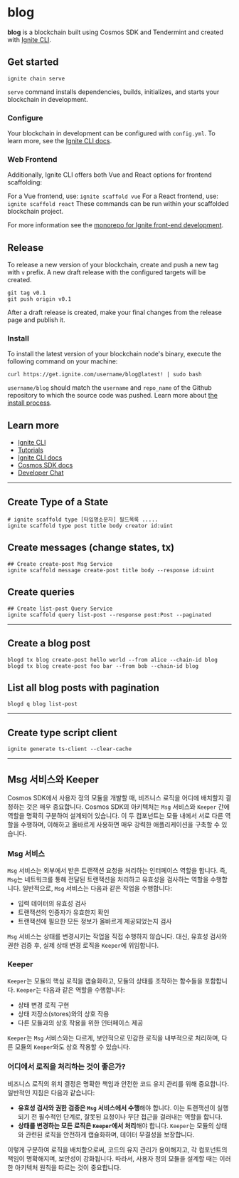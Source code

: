 # blog

**blog** is a blockchain built using Cosmos SDK and Tendermint and created with [Ignite CLI](https://ignite.com/cli).

## Get started

```
ignite chain serve
```

`serve` command installs dependencies, builds, initializes, and starts your blockchain in development.

### Configure

Your blockchain in development can be configured with `config.yml`. To learn more, see the [Ignite CLI docs](https://docs.ignite.com).

### Web Frontend

Additionally, Ignite CLI offers both Vue and React options for frontend scaffolding:

For a Vue frontend, use: `ignite scaffold vue`
For a React frontend, use: `ignite scaffold react`
These commands can be run within your scaffolded blockchain project.

For more information see the [monorepo for Ignite front-end development](https://github.com/ignite/web).

## Release

To release a new version of your blockchain, create and push a new tag with `v` prefix. A new draft release with the configured targets will be created.

```
git tag v0.1
git push origin v0.1
```

After a draft release is created, make your final changes from the release page and publish it.

### Install

To install the latest version of your blockchain node's binary, execute the following command on your machine:

```
curl https://get.ignite.com/username/blog@latest! | sudo bash
```

`username/blog` should match the `username` and `repo_name` of the Github repository to which the source code was pushed. Learn more about [the install process](https://github.com/allinbits/starport-installer).

## Learn more

- [Ignite CLI](https://ignite.com/cli)
- [Tutorials](https://docs.ignite.com/guide)
- [Ignite CLI docs](https://docs.ignite.com)
- [Cosmos SDK docs](https://docs.cosmos.network)
- [Developer Chat](https://discord.gg/ignite)

---

## Create Type of a State

```shell
# ignite scaffold type [타입명소문자] 필드목록 .....
ignite scaffold type post title body creator id:uint
```

## Create messages (change states, tx)

```shell
## Create create-post Msg Service
ignite scaffold message create-post title body --response id:uint

```

## Create queries

```shell
## Create list-post Query Service
ignite scaffold query list-post --response post:Post --paginated
```

---

## Create a blog post

```shell
blogd tx blog create-post hello world --from alice --chain-id blog
blogd tx blog create-post foo bar --from bob --chain-id blog
```

## List all blog posts with pagination

```shell
blogd q blog list-post
```

---

## Create type script client

```shell
ignite generate ts-client --clear-cache
```

---

## Msg 서비스와 Keeper

Cosmos SDK에서 사용자 정의 모듈을 개발할 때, 비즈니스 로직을 어디에 배치할지 결정하는 것은 매우 중요합니다. Cosmos SDK의 아키텍처는 `Msg` 서비스와 `Keeper` 간에 역할을 명확히 구분하여 설계되어 있습니다. 이 두 컴포넌트는 모듈 내에서 서로 다른 역할을 수행하며, 이해하고 올바르게 사용하면 매우 강력한 애플리케이션을 구축할 수 있습니다.

### Msg 서비스

`Msg` 서비스는 외부에서 받은 트랜잭션 요청을 처리하는 인터페이스 역할을 합니다. 즉, `Msg`는 네트워크를 통해 전달된 트랜잭션을 처리하고 유효성을 검사하는 역할을 수행합니다. 일반적으로, `Msg` 서비스는 다음과 같은 작업을 수행합니다:

- 입력 데이터의 유효성 검사
- 트랜잭션의 인증자가 유효한지 확인
- 트랜잭션에 필요한 모든 정보가 올바르게 제공되었는지 검사

`Msg` 서비스는 상태를 변경시키는 작업을 직접 수행하지 않습니다. 대신, 유효성 검사와 권한 검증 후, 실제 상태 변경 로직을 `Keeper`에 위임합니다.

### Keeper

`Keeper`는 모듈의 핵심 로직을 캡슐화하고, 모듈의 상태를 조작하는 함수들을 포함합니다. `Keeper`는 다음과 같은 역할을 수행합니다:

- 상태 변경 로직 구현
- 상태 저장소(stores)와의 상호 작용
- 다른 모듈과의 상호 작용을 위한 인터페이스 제공

`Keeper`는 `Msg` 서비스와는 다르게, 보안적으로 민감한 로직을 내부적으로 처리하며, 다른 모듈의 `Keeper`와도 상호 작용할 수 있습니다.

### 어디에서 로직을 처리하는 것이 좋은가?

비즈니스 로직의 위치 결정은 명확한 책임과 안전한 코드 유지 관리를 위해 중요합니다. 일반적인 지침은 다음과 같습니다:

- **유효성 검사와 권한 검증은 `Msg` 서비스에서 수행**해야 합니다. 이는 트랜잭션이 실행되기 전 필수적인 단계로, 잘못된 요청이나 무단 접근을 걸러내는 역할을 합니다.
- **상태를 변경하는 모든 로직은 `Keeper`에서 처리**해야 합니다. `Keeper`는 모듈의 상태와 관련된 로직을 안전하게 캡슐화하며, 데이터 무결성을 보장합니다.

이렇게 구분하여 로직을 배치함으로써, 코드의 유지 관리가 용이해지고, 각 컴포넌트의 책임이 명확해지며, 보안성이 강화됩니다. 따라서, 사용자 정의 모듈을 설계할 때는 이러한 아키텍처 원칙을 따르는 것이 중요합니다.
